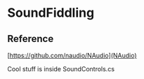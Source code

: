 # SoundFiddling

## Reference 

[https://github.com/naudio/NAudio](NAudio)

Cool stuff is inside SoundControls.cs
